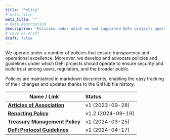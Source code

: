 ```yaml
---
title: "Policy"
# meta title
meta_title: ""
# meta description
description: "Policies under which we and supported DeFi projects operate"
# save as draft
draft: false
---
```


We operate under a number of policies that ensure transparency and operational excellence. Moreover, we develop and advocate policies and guidelines under which DeFi projects should operate to ensure security and build trust among users, regulators, and the broader public.

Policies are maintained in markdown documents, enabling the easy tracking of their changes and updates thanks to the GitHub file history.

| Name / Link                                                  | Status            |
| ------------------------------------------------------------ | :---------------- |
| [**Articles of Association**](../articles-of-association)    | v1 (2023-09-28)   |
| [**Reporting Policy**](../reporting-policy)                  | v1.2 (2024-09-19) |
| [**Treasury Management Policy**](../treasury-management-policy) | v1 (2024-03-25)   |
| [**DeFi Protocol Guidelines**](../defi-protocol-guidelines)  | v1 (2024-04-17)   |
